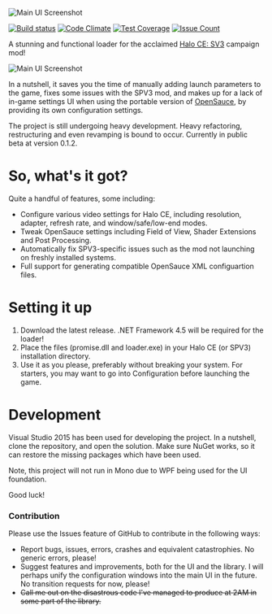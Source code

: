 ![Main UI Screenshot](http://i64.tinypic.com/kcnxgg.png)

[![Build status](https://ci.appveyor.com/api/projects/status/f57ignemhal4foga?svg=true)](https://ci.appveyor.com/project/yumiris/spv3-promise)
[![Code Climate](https://codeclimate.com/github/yumiris/spv3-promise/badges/gpa.svg)](https://codeclimate.com/github/yumiris/spv3-promise)
[![Test Coverage](https://codeclimate.com/github/yumiris/spv3-promise/badges/coverage.svg)](https://codeclimate.com/github/yumiris/spv3-promise/coverage)
[![Issue Count](https://codeclimate.com/github/codeclimate/codeclimate/badges/issue_count.svg)](https://codeclimate.com/github/yumiris/spv3-promise)

A stunning and functional loader for the acclaimed [Halo CE: SV3](https://reddit.com/r/halospv3) campaign mod!

![Main UI Screenshot](http://i67.tinypic.com/whmb1s.png)

In a nutshell, it saves you the time of manually adding launch parameters to the game, fixes some issues with the SPV3 mod, and makes up for a lack of in-game settings UI when using the portable version of [OpenSauce](https://bitbucket.org/KornnerStudios/opensauce-release), by providing its own configuration settings.

The project is still undergoing heavy development. Heavy refactoring, restructuring and even revamping is bound to occur. Currently in public beta at version 0.1.2.

# So, what's it got?
Quite a handful of features, some including:
- Configure various video settings for Halo CE, including resolution, adapter, refresh rate, and window/safe/low-end modes.
- Tweak OpenSauce settings including Field of View, Shader Extensions and Post Processing.
- Automatically fix SPV3-specific issues such as the mod not launching on freshly installed systems.
- Full support for generating compatible OpenSauce XML configuartion files.

# Setting it up
1. Download the latest release. .NET Framework 4.5 will be required for the loader!
2. Place the files (promise.dll and loader.exe) in your Halo CE (or SPV3) installation directory.
3. Use it as you please, preferably without breaking your system. For starters, you may want to go into Configuration before launching the game.

# Development
Visual Studio 2015 has been used for developing the project. In a nutshell, clone the repository, and open the solution. Make sure NuGet works, so it can restore the missing packages which have been used.

Note, this project will not run in Mono due to WPF being used for the UI foundation.

Good luck!

### Contribution
Please use the Issues feature of GitHub to contribute in the following ways:
- Report bugs, issues, errors, crashes and equivalent catastrophies. No generic errors, please!
- Suggest features and improvements, both for the UI and the library. I will perhaps unify the configuration windows into the main UI in the future. No transition requests for now, please!
- ~~Call me out on the disastrous code I've managed to produce at 2AM in some part of the library.~~
